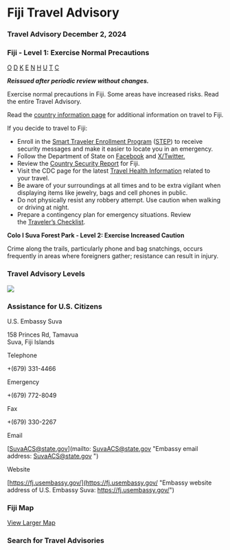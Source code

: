 # Fiji Travel Advisory

### Travel Advisory December 2, 2024

### Fiji - Level 1: Exercise Normal Precautions

[O](javascript:void(0); "Tool Tip: Other")
[D](javascript:void(0); "Tool Tip: Wrongful Detention")
[K](javascript:void(0); "Tool Tip: Kidnap and Hostage")
[E](javascript:void(0); "Tool Tip: Event")
[N](javascript:void(0); "Tool Tip: Disaster")
[H](javascript:void(0); "Tool Tip: Health")
[U](javascript:void(0); "Tool Tip: Civil Unrest")
[T](javascript:void(0); "Tool Tip: Terrorism")
[C](javascript:void(0); "Tool Tip: Crimes")

***Reissued after periodic review without changes.***

Exercise normal precautions in Fiji. Some areas have increased risks. Read the entire Travel Advisory.

Read the [country information page](https://travel.state.gov/content/travel/en/international-travel/International-Travel-Country-Information-Pages/Fiji.html) for additional information on travel to Fiji.

If you decide to travel to Fiji:

* Enroll in the [Smart Traveler Enrollment Program](https://step.state.gov/step/) ([STEP](https://step.state.gov/step/)) to receive security messages and make it easier to locate you in an emergency.
* Follow the Department of State on [Facebook](https://www.facebook.com/travelgov/) and [X/Twitter.](https://twitter.com/StateDept?ref_src=twsrc%5Egoogle%7Ctwcamp%5Eserp%7Ctwgr%5Eauthor)
* Review the [Country Security Report](https://www.osac.gov/Content/Browse/Report?subContentTypes=Country%20Security%20Report) for Fiji.
* Visit the CDC page for the latest [Travel Health Information](https://wwwnc.cdc.gov/travel/destinations/list) related to your travel.
* Be aware of your surroundings at all times and to be extra vigilant when displaying items like jewelry, bags and cell phones in public.
* Do not physically resist any robbery attempt. Use caution when walking or driving at night.
* Prepare a contingency plan for emergency situations. Review the [Traveler’s Checklist](https://travel.state.gov/content/passports/en/go/checklist.html).

**Colo I Suva Forest Park - Level 2: Exercise Increased Caution**

Crime along the trails, particularly phone and bag snatchings, occurs frequently in areas where foreigners gather; resistance can result in injury.

### Travel Advisory Levels

[![](/content/dam/NEWTravelAssets/images/travel-levelv1.svg)](/content/travel/en/international-travel/before-you-go/about-our-new-products.html "Travel Advisory Levels")

### Assistance for U.S. Citizens

U.S. Embassy Suva

158 Princes Rd, Tamavua  
Suva, Fiji Islands

Telephone

+(679) 331-4466

Emergency

+(679) 772-8049

Fax

+(679) 330-2267

Email

[SuvaACS@state.gov](mailto: SuvaACS@state.gov  "Embassy email address: SuvaACS@state.gov ")

Website

[https://fj.usembassy.gov/](https://fj.usembassy.gov/ "Embassy website address of U.S. Embassy Suva: https://fj.usembassy.gov/")

### Fiji Map

[View Larger Map](https://travelmaps.state.gov/TSGMap/?extent=175.35,-19.55,180,-15.95 "Map of Fiji")



### Search for Travel Advisories